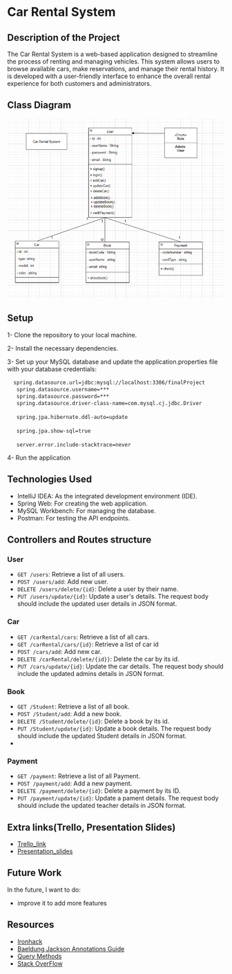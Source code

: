 
# Car Rental System

## Description of the Project

The Car Rental System is a web-based application designed to streamline the process of renting and managing vehicles. This system allows users to browse available cars, make reservations, and manage their rental history. It is developed with a user-friendly interface to enhance the overall rental experience for both customers and administrators.

## Class Diagram
![Class diagram](classdiagram.png)

## Setup
1- Clone the repository to your local machine.

2- Install the necessary dependencies.

3- Set up your MySQL database and update the application.properties file with your database credentials:

 ```
   spring.datasource.url=jdbc:mysql://localhost:3306/finalProject
    spring.datasource.username=***
    spring.datasource.password=***
    spring.datasource.driver-class-name=com.mysql.cj.jdbc.Driver

    spring.jpa.hibernate.ddl-auto=update

    spring.jpa.show-sql=true

    server.error.include-stacktrace=never

   ```

4- Run the application

## Technologies Used
- IntelliJ IDEA: As the integrated development environment (IDE).
- Spring Web: For creating the web application.
- MySQL Workbench: For managing the database.
- Postman: For testing the API endpoints.

  
## Controllers and Routes structure
### User

- `GET /users`: Retrieve a list of all users.
- `POST /users/add`: Add new user.
- `DELETE /users/delete/{id}`: Delete a user by their name. 
- `PUT /users/update/{id}`: Update a user's details. The request body should include the updated user details in JSON format.
### Car

- `GET /carRental/cars`: Retrieve a list of all cars.
- `GET /carRental/cars/{id}`: Retrieve a list of car id
- `POST /cars/add`: Add new car.
- `DELETE /carRental/delete/{id}}`: Delete the car by its id.
- `PUT /cars/update/{id}`: Update the car details. The request body should include the updated admins details in JSON format.
  
### Book

- `GET /Student`: Retrieve a list of all book.
- `POST /Student/add`: Add a new book. 
- `DELETE /Student/delete/{id}`: Delete a book by its id. 
- `PUT /Student/update/{id}`: Update a book details. The request body should include the updated Student details in JSON format.
- 
### Payment

- `GET /payment`: Retrieve a list of all Payment.
- `POST /payment/add`: Add a new payment. 
- `DELETE /payment/delete/{id}`: Delete a payment by its ID.
- `PUT /payment/update/{id}`: Update a pament details. The request body should include the updated teacher details in JSON format.



## Extra links(Trello, Presentation Slides)
- [Trello_link](https://trello.com/b/LD6AUfY7/final-project-list)
- [Presentation_slides](https://slides.com/waleed3328/car-rental-system)

## Future Work
In the future, I want to do:  
- improve it to add more features 
  

## Resources
- [Ironhack](https://my.ironhack.com/)
- [Baeldung Jackson Annotations Guide](https://www.baeldung.com/jackson-annotations)
- [Query Methods](https://docs.spring.io/spring-data/jpa/docs/current/reference/html/#jpa.query-methods)
- [Stack OverFlow](https://stackoverflow.com/questions/38403740/authenticate-only-selected-rest-end-points-spring-boot)

